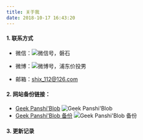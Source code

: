 ```yaml
---
title: 关于我
date: 2018-10-17 16:43:20
---
```

#### 1. 联系方式
* 微信：![微信号，磐石](https://i.imgur.com/dx17wGO.png "微信号，磐石")
* 微博：![微博号，浦东价投男](https://i.imgur.com/Meqtw3h.png "微博号，浦东价投男")

* 邮箱：<a href="mailto:shix_112@126.com?subject=Geek panshi">shix_112@126.com</a>


#### 2. 网站备份链接：
* [Geek Panshi'Blob](https://geekpanshi.github.io/ "Geek Panshi'Blob https://geekpanshi.github.io")
  ![Geek Panshi'Blob](https://i.imgur.com/yfsyqFk.png "Geek Panshi'Blob https://geekpanshi.github.io")
*  [Geek Panshi'Blob 备份](https://geekpanshi.coding.me/ "备份 - Geek Panshi'Blob https://geekpanshi.coding.me/")
  ![Geek Panshi'Blob 备份](https://i.imgur.com/mfMfnTU.png "备份 - Geek Panshi'Blob https://geekpanshi.coding.me/")

#### 3. 更新记录
